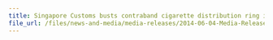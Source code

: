 ```yaml
---
title: Singapore Customs busts contraband cigarette distribution ring in Opera Estate
file_url: /files/news-and-media/media-releases/2014-06-04-Media-Release.pdf
---
```

